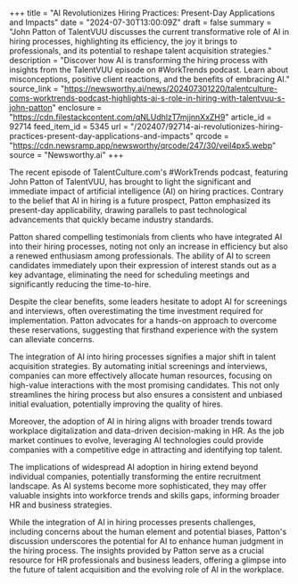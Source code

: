 +++
title = "AI Revolutionizes Hiring Practices: Present-Day Applications and Impacts"
date = "2024-07-30T13:00:09Z"
draft = false
summary = "John Patton of TalentVUU discusses the current transformative role of AI in hiring processes, highlighting its efficiency, the joy it brings to professionals, and its potential to reshape talent acquisition strategies."
description = "Discover how AI is transforming the hiring process with insights from the TalentVUU episode on #WorkTrends podcast. Learn about misconceptions, positive client reactions, and the benefits of embracing AI."
source_link = "https://newsworthy.ai/news/202407301220/talentculture-coms-worktrends-podcast-highlights-ai-s-role-in-hiring-with-talentvuu-s-john-patton"
enclosure = "https://cdn.filestackcontent.com/qNLUdhlzT7mjjnnXxZH9"
article_id = 92714
feed_item_id = 5345
url = "/202407/92714-ai-revolutionizes-hiring-practices-present-day-applications-and-impacts"
qrcode = "https://cdn.newsramp.app/newsworthy/qrcode/247/30/veil4px5.webp"
source = "Newsworthy.ai"
+++

<p>The recent episode of TalentCulture.com's #WorkTrends podcast, featuring John Patton of TalentVUU, has brought to light the significant and immediate impact of artificial intelligence (AI) on hiring practices. Contrary to the belief that AI in hiring is a future prospect, Patton emphasized its present-day applicability, drawing parallels to past technological advancements that quickly became industry standards.</p><p>Patton shared compelling testimonials from clients who have integrated AI into their hiring processes, noting not only an increase in efficiency but also a renewed enthusiasm among professionals. The ability of AI to screen candidates immediately upon their expression of interest stands out as a key advantage, eliminating the need for scheduling meetings and significantly reducing the time-to-hire.</p><p>Despite the clear benefits, some leaders hesitate to adopt AI for screenings and interviews, often overestimating the time investment required for implementation. Patton advocates for a hands-on approach to overcome these reservations, suggesting that firsthand experience with the system can alleviate concerns.</p><p>The integration of AI into hiring processes signifies a major shift in talent acquisition strategies. By automating initial screenings and interviews, companies can more effectively allocate human resources, focusing on high-value interactions with the most promising candidates. This not only streamlines the hiring process but also ensures a consistent and unbiased initial evaluation, potentially improving the quality of hires.</p><p>Moreover, the adoption of AI in hiring aligns with broader trends toward workplace digitalization and data-driven decision-making in HR. As the job market continues to evolve, leveraging AI technologies could provide companies with a competitive edge in attracting and identifying top talent.</p><p>The implications of widespread AI adoption in hiring extend beyond individual companies, potentially transforming the entire recruitment landscape. As AI systems become more sophisticated, they may offer valuable insights into workforce trends and skills gaps, informing broader HR and business strategies.</p><p>While the integration of AI in hiring processes presents challenges, including concerns about the human element and potential biases, Patton's discussion underscores the potential for AI to enhance human judgment in the hiring process. The insights provided by Patton serve as a crucial resource for HR professionals and business leaders, offering a glimpse into the future of talent acquisition and the evolving role of AI in the workplace.</p>